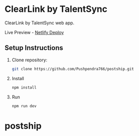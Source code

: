 # ClearLink by TalentSync

ClearLink by TalentSync web app.

Live Preview - [Netlify Deploy](https://clearlink7.netlify.app/)

## Setup Instructions

1.  Clone repository:
    ```bash
    git clone https://github.com/Pushpendra766/postship.git
    ```
2.  Install
    ```bash
    npm install
    ```
3.  Run
    ```bash
    npm run dev
    ```
# postship
